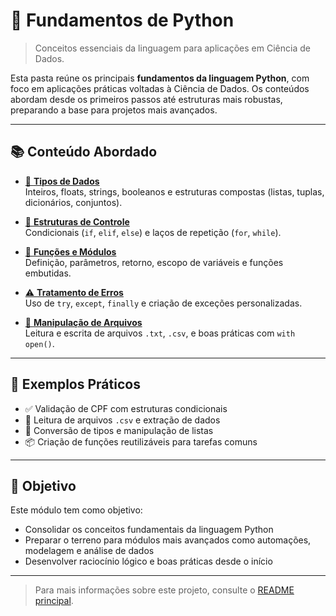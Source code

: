 # 📘 Fundamentos de Python  
> Conceitos essenciais da linguagem para aplicações em Ciência de Dados.

Esta pasta reúne os principais **fundamentos da linguagem Python**, com foco em aplicações práticas voltadas à Ciência de Dados. Os conteúdos abordam desde os primeiros passos até estruturas mais robustas, preparando a base para projetos mais avançados.

---

## 📚 Conteúdo Abordado

- [🔢 **Tipos de Dados**](https://github.com/Marlon99henrique/python-data-science/blob/main/01_fundamentos/01_tipos_dados.ipynb)    
  Inteiros, floats, strings, booleanos e estruturas compostas (listas, tuplas, dicionários, conjuntos).

- [🔁 **Estruturas de Controle**](https://github.com/Marlon99henrique/python-data-science/blob/main/01_fundamentos/02_estruturas_controle.ipynb)    
  Condicionais (`if`, `elif`, `else`) e laços de repetição (`for`, `while`).

- [🧰 **Funções e Módulos**](https://github.com/Marlon99henrique/python-data-science/blob/main/01_fundamentos/03_funcoes_modulos.ipynb)  
  Definição, parâmetros, retorno, escopo de variáveis e funções embutidas.

- [⚠️ **Tratamento de Erros**](https://github.com/Marlon99henrique/python-data-science/blob/main/01_fundamentos/04_tratamento_erros.ipynb)  
  Uso de `try`, `except`, `finally` e criação de exceções personalizadas.
  
- [📂 **Manipulação de Arquivos**](https://github.com/Marlon99henrique/python-data-science/blob/main/01_fundamentos/05_manipulacao_arquivos.ipynb)  
  Leitura e escrita de arquivos `.txt`, `.csv`, e boas práticas com `with open()`.



---

## 🧪 Exemplos Práticos

- ✅ Validação de CPF com estruturas condicionais  
- 📄 Leitura de arquivos `.csv` e extração de dados  
- 🔄 Conversão de tipos e manipulação de listas  
- 📦 Criação de funções reutilizáveis para tarefas comuns

---

## 🎯 Objetivo

Este módulo tem como objetivo:

- Consolidar os conceitos fundamentais da linguagem Python  
- Preparar o terreno para módulos mais avançados como automações, modelagem e análise de dados  
- Desenvolver raciocínio lógico e boas práticas desde o início

---

> Para mais informações sobre este projeto, consulte o [README principal](../README.md).

